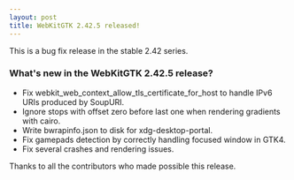 ```yaml
---
layout: post
title: WebKitGTK 2.42.5 released!
---
```


This is a bug fix release in the stable 2.42 series.

### What's new in the WebKitGTK 2.42.5 release?

 - Fix webkit_web_context_allow_tls_certificate_for_host to handle IPv6 URIs produced by SoupURI.
 - Ignore stops with offset zero before last one when rendering gradients with cairo.
 - Write bwrapinfo.json to disk for xdg-desktop-portal.
 - Fix gamepads detection by correctly handling focused window in GTK4.
 - Fix several crashes and rendering issues.

Thanks to all the contributors who made possible this release.
